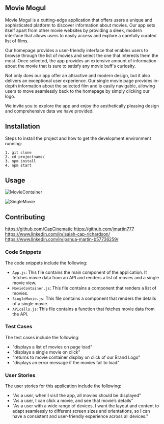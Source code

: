 ## Movie Mogul

Movie Mogul is a cutting-edge application that offers users a unique and sophisticated platform to discover information about movies. Our app sets itself apart from other movie websites by providing a sleek, modern interface that allows users to easily access and explore a carefully curated list of films.

Our homepage provides a user-friendly interface that enables users to browse through the list of movies and select the one that interests them the most. Once selected, the app provides an extensive amount of information about the movie that is sure to satisfy any movie buff's curiosity.

Not only does our app offer an attractive and modern design, but it also delivers an exceptional user experience. Our single movie page provides in-depth information about the selected film and is easily navigable, allowing users to move seamlessly back to the homepage by simply clicking our logo.

We invite you to explore the app and enjoy the aesthetically pleasing design and comprehensive data we have provided.

## Installation

Steps to install the project and how to get the development environment running:

```
1. git clone 
2. cd projectname/
3. npm install
4. npm start

```

## Usage

![MovieContainer](https://giphy.com/embed/DMHVQ6SvVbH5lYL4Yq)

![SingleMovie](https://giphy.com/gifs/DMHVQ6SvVbH5lYL4Yq)

## Contributing

https://github.com/CapCinematic
https://github.com/jmartin777
https://www.linkedin.com/in/isaiah-cap-richardson/
https://www.linkedin.com/in/joshua-martin-b57736259/


### Code Snippets

The code snippets include the following:

- `App.js`: This file contains the main component of the application. It fetches movie data from an API and renders a list of movies and a single movie view.
- `MovieContainer.js`: This file contains a component that renders a list of movies.
- `SingleMovie.js`: This file contains a component that renders the details of a single movie.
- `APIcalls.js`: This file contains a function that fetches movie data from the API.

### Test Cases

The test cases include the following:

- "displays a list of movies on page load"
- "displays a single movie on click"
- "returns to movie container display on click of our Brand Logo"
- "displays an error message if the movies fail to load"

### User Stories

The user stories for this application include the following:

- "As a user, when I visit the app, all movies should be displayed"
- "As a user, I can click a movie, and see that movie’s details"
- "As a user with a wide range of devices, I want the layout and content to adapt seamlessly to different screen sizes and orientations, so I can have a consistent and user-friendly experience across all devices."
